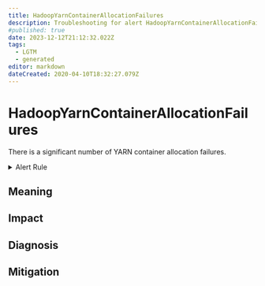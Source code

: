 ```yaml
---
title: HadoopYarnContainerAllocationFailures
description: Troubleshooting for alert HadoopYarnContainerAllocationFailures
#published: true
date: 2023-12-12T21:12:32.022Z
tags: 
  - LGTM
  - generated
editor: markdown
dateCreated: 2020-04-10T18:32:27.079Z
---
```


# HadoopYarnContainerAllocationFailures

There is a significant number of YARN container allocation failures.

<details>
  <summary>Alert Rule</summary>

{{% rule "hadoop/jmx_exporter.yml" "HadoopYarnContainerAllocationFailures" %}}

{{% comment %}}

```yaml
alert: HadoopYarnContainerAllocationFailures
expr: hadoop_yarn_container_allocation_failures_total > 10
for: 10m
labels:
    severity: warning
annotations:
    summary: Hadoop YARN Container Allocation Failures (instance {{ $labels.instance }})
    description: |-
        There is a significant number of YARN container allocation failures.
          VALUE = {{ $value }}
          LABELS = {{ $labels }}
    runbook: https://github.com/srerun/prometheus-alerts/blob/main/content/runbooks/jmx_exporter/HadoopYarnContainerAllocationFailures.md

```

{{% /comment %}}

</details>


## Meaning
[//]: # "Short paragraph that explains what the alert means"


## Impact
[//]: # "What could / will happen if the alert is not addressed"



## Diagnosis
[//]: # "Steps to take to identify the cause of the problem"



## Mitigation
[//]: # "The steps necessary to resolve the alert"
